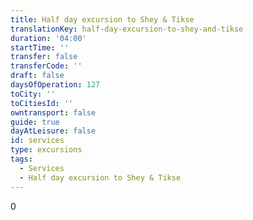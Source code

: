 ```yaml
---
title: Half day excursion to Shey & Tikse
translationKey: half-day-excursion-to-shey-and-tikse
duration: '04:00'
startTime: ''
transfer: false
transferCode: ''
draft: false
daysOfOperation: 127
toCity: ''
toCitiesId: ''
owntransport: false
guide: true
dayAtLeisure: false
id: services
type: excursions
tags:
  - Services
  - Half day excursion to Shey & Tikse
---
```

0